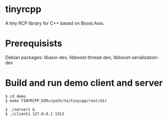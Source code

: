 tinyrcpp
========

A tiny RCP library for C++ based on Boost.Asio.

Prerequisists
=============

Debian packages: libasio-dev, libboost-thread-dev, libboost-serialization-dev

Build and run demo client and server
====================================

    $ cd demo
    $ make TINYRCPP_DIR=/path/to/tinycpp/root/dir
   
    $ ./server1 &
    $ ./client1 127.0.0.1 1313
